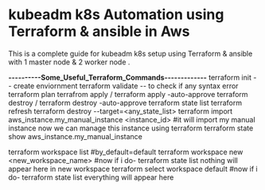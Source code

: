 # kubeadm k8s Automation using Terraform & ansible in Aws

This is a complete guide for kubeadm k8s setup using Terraform & ansible with 1 master node & 2 worker node .

**----------Some_Useful_Terraform_Commands-------------**
terraform init -- create enviornment
terraform validate -- to check if any syntax error 
terraform plan 
terrafrom apply / terraform apply -auto-approve
terraform destroy / terraform destroy -auto-approve
terraform state list
terraform refresh
terraform destroy --target=<any_state_list>
terraform import aws_instance.my_manual_instance <instance_id>
#it will import my manual instance now we can manage this instance using terraform
terraform state show aws_instance.my_manual_instance

terraform workspace list #by_default=default
terraform workspace new <new_workspace_name>
#now if i do- terraform state list nothing will appear here in new workspace
terraform select workspace default
#now if i do- terraform state list everything will appear here 
